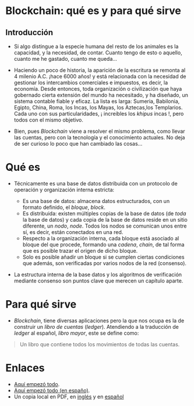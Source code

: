 # Blockchain: qué es y para qué sirve

## Introducción

- Si algo distingue a la especie humana del resto de los animales es la capacidad, y la necesidad, de contar. Cuanto tengo de esto o aquello, cuanto me he gastado, cuanto me queda...
- Haciendo un poco de historia, la aparición de la escritura se remonta al 4 milenio A.C. ¡hace 6000 años! y está relacionada con la necesidad de gestionar los intercambios comerciales e impuestos, es decir, la economía. Desde entonces, toda organización o civilización que haya gobernado cierta extensión del mundo ha necesitado, y ha diseñado, un sistema contable fiable y eficaz. La lista es larga: Sumeria, Babilonia, Egipto, China, Roma, los Incas, los Mayas, los Aztecas,los Templarios. Cada uno con sus particularidades, ¡ increibles los _khipus_ incas !, pero todos con el mismo objetivo.

- Bien, pues _Blockchain_ viene a resolver el mismo problema, como llevar las cuentas, pero con la tecnología y el conocimiento actuales. No deja de ser curioso lo poco que han cambiado las cosas...

# Qué es 

- Técnicamente es una base de datos distribuida con un protocolo de operación y organización interna estricta:
    - Es una base de datos: almacena datos estructurados, con un formato definido, el _bloque_, _block_.
    - Es distribuida: existen múltiples copias de la base de datos (de _toda_ la base de datos) y cada copia de la base de datos reside en un sitio diferente, un _nodo_, _node_. Todos los nodos se comunican unos entre sí, es decir, están conectados en una red.
    - Respecto a la organización interna, cada bloque está asociado al bloque del que procede, formando una _cadena_, _chain_, de tal forma que es posible trazar el origen de dicho bloque.
    - Solo es posible añadir un bloque si se cumplen ciertas condiciones que además, son verificadas por varios nodos de la red (consenso).

- La estructura interna de la base datos y los algoritmos de verificación mediante consenso son puntos clave que merecen un capítulo aparte.

# Para qué sirve

-  _Blockchain_, tiene diversas aplicaciones pero la que nos ocupa es la de construir un _libro de cuentas_ (_ledger_). Atendiendo a la traducción de _ledger_ al español, _libro mayor_, este se define como:

> Un libro que contiene todos los movimientos de todas las cuentas.



# Enlaces

- [Aquí empezó todo](https://nakamotoinstitute.org/bitcoin/).
- [Aquí empezó todo (en españo)](https://nakamotoinstitute.org/static/docs/bitcoin-es.pdf).
- Un copia local en PDF, en [inglés](../docs/bitcoin.pdf) y en [español](../docs/bitcoin-es.pdf)



